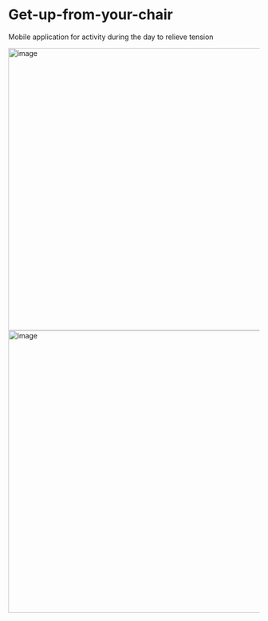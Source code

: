 # Get-up-from-your-chair
Mobile application for activity during the day to relieve tension

<img width="566" alt="image" src="https://user-images.githubusercontent.com/11324958/209499965-46df39ad-8da2-428f-913d-c93fd729bcdf.png">
<img width="566" alt="image" src="https://user-images.githubusercontent.com/11324958/209499975-74e1c355-bfaa-465c-b4a0-82361f7db3f1.png">
